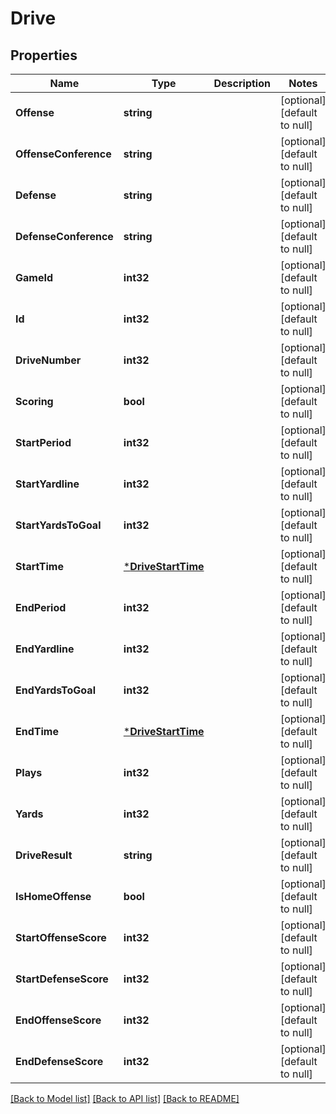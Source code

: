 # Drive

## Properties
Name | Type | Description | Notes
------------ | ------------- | ------------- | -------------
**Offense** | **string** |  | [optional] [default to null]
**OffenseConference** | **string** |  | [optional] [default to null]
**Defense** | **string** |  | [optional] [default to null]
**DefenseConference** | **string** |  | [optional] [default to null]
**GameId** | **int32** |  | [optional] [default to null]
**Id** | **int32** |  | [optional] [default to null]
**DriveNumber** | **int32** |  | [optional] [default to null]
**Scoring** | **bool** |  | [optional] [default to null]
**StartPeriod** | **int32** |  | [optional] [default to null]
**StartYardline** | **int32** |  | [optional] [default to null]
**StartYardsToGoal** | **int32** |  | [optional] [default to null]
**StartTime** | [***DriveStartTime**](Drive_start_time.md) |  | [optional] [default to null]
**EndPeriod** | **int32** |  | [optional] [default to null]
**EndYardline** | **int32** |  | [optional] [default to null]
**EndYardsToGoal** | **int32** |  | [optional] [default to null]
**EndTime** | [***DriveStartTime**](Drive_start_time.md) |  | [optional] [default to null]
**Plays** | **int32** |  | [optional] [default to null]
**Yards** | **int32** |  | [optional] [default to null]
**DriveResult** | **string** |  | [optional] [default to null]
**IsHomeOffense** | **bool** |  | [optional] [default to null]
**StartOffenseScore** | **int32** |  | [optional] [default to null]
**StartDefenseScore** | **int32** |  | [optional] [default to null]
**EndOffenseScore** | **int32** |  | [optional] [default to null]
**EndDefenseScore** | **int32** |  | [optional] [default to null]

[[Back to Model list]](../README.md#documentation-for-models) [[Back to API list]](../README.md#documentation-for-api-endpoints) [[Back to README]](../README.md)


